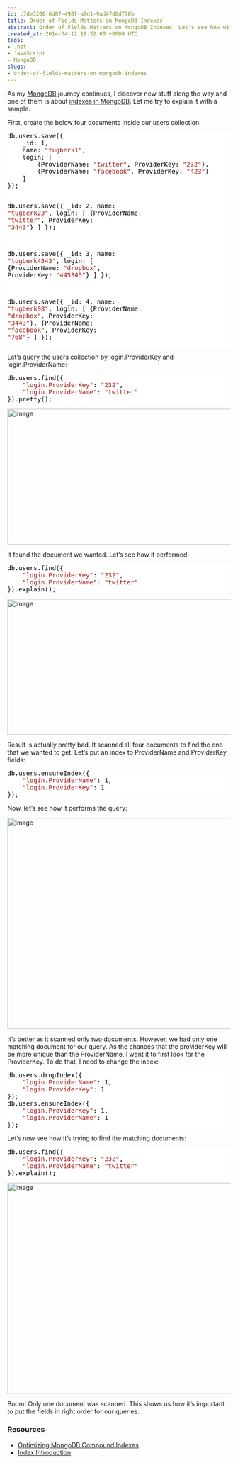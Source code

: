 ```yaml
---
id: c7de3200-6d07-498f-a7d1-9ad47d6d770b
title: Order of Fields Matters on MongoDB Indexes
abstract: Order of Fields Matters on MongoDB Indexes. Let's see how with an example.
created_at: 2014-04-12 18:52:00 +0000 UTC
tags:
- .net
- JavaScript
- MongoDB
slugs:
- order-of-fields-matters-on-mongodb-indexes
---
```


<p>As my <a href="http://mongodb.org">MongoDB</a> journey continues, I discover new stuff along the way and one of them is about <a href="http://docs.mongodb.org/manual/indexes/">indexes in MongoDB</a>. Let me try to explain it with a sample.</p> <p>First, create the below four documents inside our users collection:</p> <div class="code-wrapper border-shadow-1"> <div style="color: black; background-color: white"><pre>db.users.save({ 
	_id: 1, 
	name: <span style="color: #a31515">"tugberk1"</span>, 
	login: [
		{ProviderName: <span style="color: #a31515">"twitter"</span>, ProviderKey: <span style="color: #a31515">"232"</span>}, 
		{ProviderName: <span style="color: #a31515">"facebook"</span>, ProviderKey: <span style="color: #a31515">"423"</span>}
	]
});
	
db.users.save({ 
	_id: 2, 
	name: <span style="color: #a31515">"tugberk23"</span>, 
	login: [
		{ProviderName: <span style="color: #a31515">"twitter"</span>, ProviderKey: <span style="color: #a31515">"3443"</span>}
	]
});

db.users.save({ 
	_id: 3, 
	name: <span style="color: #a31515">"tugberk4343"</span>, 
	login: [
		{ProviderName: <span style="color: #a31515">"dropbox"</span>, ProviderKey: <span style="color: #a31515">"445345"</span>}
	]
});

db.users.save({ 
	_id: 4, 
	name: <span style="color: #a31515">"tugberk98"</span>, 
	login: [
		{ProviderName: <span style="color: #a31515">"dropbox"</span>, ProviderKey: <span style="color: #a31515">"3443"</span>}, 
		{ProviderName: <span style="color: #a31515">"facebook"</span>, ProviderKey: <span style="color: #a31515">"768"</span>}
	]
});</pre></div></div>
<p>Let’s query the users collection by login.ProviderKey and login.ProviderName:</p>
<div class="code-wrapper border-shadow-1">
<div style="color: black; background-color: white"><pre>db.users.find({
	<span style="color: #a31515">"login.ProviderKey"</span>: <span style="color: #a31515">"232"</span>, 
	<span style="color: #a31515">"login.ProviderName"</span>: <span style="color: #a31515">"twitter"</span>
}).pretty();</pre></div></div>
<p><a href="https://tugberkugurlu.blob.core.windows.net/bloggyimages/acf9f3f2-a69a-4ac4-a427-95d47e73fb19.png"><img title="image" style="border-left-width: 0px; border-right-width: 0px; background-image: none; border-bottom-width: 0px; padding-top: 0px; padding-left: 0px; display: inline; padding-right: 0px; border-top-width: 0px" border="0" alt="image" src="https://tugberkugurlu.blob.core.windows.net/bloggyimages/b07208e4-af75-4750-b2de-53d82d46776f.png" width="644" height="306"></a></p>
<p>It found the document we wanted. Let’s see how it performed:</p>
<div class="code-wrapper border-shadow-1">
<div style="color: black; background-color: white"><pre>db.users.find({
	<span style="color: #a31515">"login.ProviderKey"</span>: <span style="color: #a31515">"232"</span>, 
	<span style="color: #a31515">"login.ProviderName"</span>: <span style="color: #a31515">"twitter"</span>
}).explain();</pre></div></div>
<p><a href="https://tugberkugurlu.blob.core.windows.net/bloggyimages/5ed832a0-b5ca-4c52-84dc-89da3aa50129.png"><img title="image" style="border-left-width: 0px; border-right-width: 0px; background-image: none; border-bottom-width: 0px; padding-top: 0px; padding-left: 0px; display: inline; padding-right: 0px; border-top-width: 0px" border="0" alt="image" src="https://tugberkugurlu.blob.core.windows.net/bloggyimages/570862b5-61d4-4ba8-be31-c8dab40d2e66.png" width="644" height="306"></a></p>
<p>Result is actually pretty bad. It scanned all four documents to find the one that we wanted to get. Let’s put an index to ProviderName and ProviderKey fields:</p>
<div class="code-wrapper border-shadow-1">
<div style="color: black; background-color: white"><pre>db.users.ensureIndex({
	<span style="color: #a31515">"login.ProviderName"</span>: 1, 
	<span style="color: #a31515">"login.ProviderKey"</span>: 1
});</pre></div></div>
<p>Now, let’s see how it performs the query:</p>
<p><a href="https://tugberkugurlu.blob.core.windows.net/bloggyimages/9c9bba37-e1bc-4def-a934-b3922a09306a.png"><img title="image" style="border-left-width: 0px; border-right-width: 0px; background-image: none; border-bottom-width: 0px; padding-top: 0px; padding-left: 0px; display: inline; padding-right: 0px; border-top-width: 0px" border="0" alt="image" src="https://tugberkugurlu.blob.core.windows.net/bloggyimages/02257a87-9c87-4fdf-8ed5-f888da80fc4f.png" width="644" height="476"></a></p>
<p>It’s better as it scanned only two documents. However, we had only one matching document for our query. As the chances that the providerKey will be more unique than the ProviderName, I want it to first look for the ProviderKey. To do that, I need to change the index:</p>
<div class="code-wrapper border-shadow-1">
<div style="color: black; background-color: white"><pre>db.users.dropIndex({
	<span style="color: #a31515">"login.ProviderName"</span>: 1, 
	<span style="color: #a31515">"login.ProviderKey"</span>: 1 
});
db.users.ensureIndex({ 
	<span style="color: #a31515">"login.ProviderKey"</span>: 1, 
	<span style="color: #a31515">"login.ProviderName"</span>: 1 
});</pre></div></div>
<p>Let’s now see how it’s trying to find the matching documents:</p>
<div class="code-wrapper border-shadow-1">
<div style="color: black; background-color: white"><pre>db.users.find({
	<span style="color: #a31515">"login.ProviderKey"</span>: <span style="color: #a31515">"232"</span>, 
	<span style="color: #a31515">"login.ProviderName"</span>: <span style="color: #a31515">"twitter"</span>
}).explain();</pre></div></div>
<p><a href="https://tugberkugurlu.blob.core.windows.net/bloggyimages/244ca85a-9d88-4f65-a8d5-0b057102714d.png"><img title="image" style="border-left-width: 0px; border-right-width: 0px; background-image: none; border-bottom-width: 0px; padding-top: 0px; padding-left: 0px; display: inline; padding-right: 0px; border-top-width: 0px" border="0" alt="image" src="https://tugberkugurlu.blob.core.windows.net/bloggyimages/f87bc4b9-e732-4dce-a1ef-61dd89166d61.png" width="644" height="476"></a></p>
<p>Boom! Only one document was scanned. This shows us how it’s important to put the fields in right order for our queries.</p>
<h3>Resources</h3>
<ul>
<li><a href="http://emptysqua.re/blog/optimizing-mongodb-compound-indexes/">Optimizing MongoDB Compound Indexes</a></li>
<li><a href="http://docs.mongodb.org/manual/core/indexes-introduction/">Index Introduction</a></li></ul>  